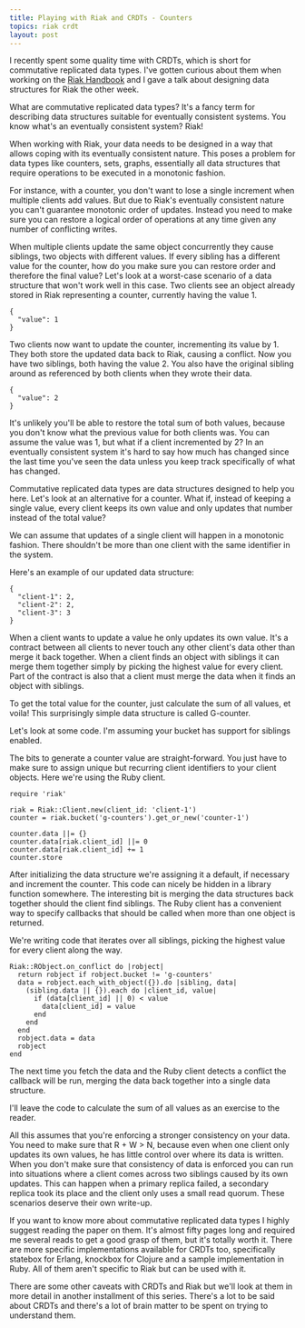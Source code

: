 ```yaml
---
title: Playing with Riak and CRDTs - Counters
topics: riak crdt
layout: post
---
```

I recently spent some quality time with CRDTs, which is short for commutative
replicated data types. I've gotten curious about them when working on the [Riak
Handbook](http://riakhandbook.com) and I gave a talk about designing data
structures for Riak the other week.

What are commutative replicated data types? It's a fancy term for describing
data structures suitable for eventually consistent systems. You know what's an
eventually consistent system? Riak!

When working with Riak, your data needs to be designed in a way that allows
coping with its eventually consistent nature. This poses a problem for data
types like counters, sets, graphs, essentially all data structures that require
operations to be executed in a monotonic fashion.

For instance, with a counter, you don't want to lose a single increment when
multiple clients add values. But due to Riak's eventually consistent nature you
can't guarantee monotonic order of updates. Instead you need to make sure you
can restore a logical order of operations at any time given any number of
conflicting writes.

When multiple clients update the same object concurrently they cause siblings,
two objects with different values. If every sibling has a different value for
the counter, how do you make sure you can restore order and therefore the
final value? Let's look at a worst-case scenario of a data structure that won't
work well in this case. Two clients see an object already stored in Riak
representing a counter, currently having the value 1.

    {
      "value": 1
    }

Two clients now want to update the counter, incrementing its value by 1. They
both store the updated data back to Riak, causing a conflict. Now you have two
siblings, both having the value 2. You also have the original sibling around as
referenced by both clients when they wrote their data.

    {
      "value": 2
    }

It's unlikely you'll be able to restore the total sum of both values, because
you don't know what the previous value for both clients was. You can assume the
value was 1, but what if a client incremented by 2? In an eventually consistent
system it's hard to say how much has changed since the last time you've seen the
data unless you keep track specifically of what has changed.

Commutative replicated data types are data structures designed to help you here.
Let's look at an alternative for a counter. What if, instead of keeping a single
value, every client keeps its own value and only updates that number instead of
the total value?

We can assume that updates of a single client will happen in a monotonic
fashion. There shouldn't be more than one client with the same identifier in the
system.

Here's an example of our updated data structure:

    {
      "client-1": 2,
      "client-2": 2,
      "client-3": 3
    }

When a client wants to update a value he only updates its own value. It's a
contract between all clients to never touch any other client's data other than
merge it back together. When a client finds an object with siblings it can merge
them together simply by picking the highest value for every client. Part of the
contract is also that a client must merge the data when it finds an object with
siblings.

To get the total value for the counter, just calculate the sum of all values, et
voila! This surprisingly simple data structure is called G-counter.

Let's look at some code. I'm assuming your bucket has support for siblings
enabled.

The bits to generate a counter value are straight-forward. You just have to make
sure to assign unique but recurring client identifiers to your client objects.
Here we're using the Ruby client.

    require 'riak'

    riak = Riak::Client.new(client_id: 'client-1')
    counter = riak.bucket('g-counters').get_or_new('counter-1')

    counter.data ||= {}
    counter.data[riak.client_id] ||= 0
    counter.data[riak.client_id] += 1
    counter.store

After initializing the data structure we're assigning it a default, if
necessary and increment the counter. This code can nicely be hidden in a library
function somewhere. The interesting bit is merging the data structures back
together should the client find siblings. The Ruby client has a convenient way
to specify callbacks that should be called when more than one object is
returned.

We're writing code that iterates over all siblings, picking the highest value
for every client along the way.

    Riak::RObject.on_conflict do |robject|
      return robject if robject.bucket != 'g-counters'
      data = robject.each_with_object({}).do |sibling, data|
        (sibling.data || {}).each do |client_id, value|
          if (data[client_id] || 0) < value
            data[client_id] = value
          end
        end
      end
      robject.data = data
      robject
    end

The next time you fetch the data and the Ruby client detects a conflict the
callback will be run, merging the data back together into a single data
structure.

I'll leave the code to calculate the sum of all values as an exercise to the
reader.

All this assumes that you're enforcing a stronger consistency on your data. You
need to make sure that R + W > N, because even when one client only updates its
own values, he has little control over where its data is written. When you don't
make sure that consistency of data is enforced you can run into situations where
a client comes across two siblings caused by its own updates. This can happen
when a primary replica failed, a secondary replica took its place and the client
only uses a small read quorum. These scenarios deserve their own write-up.

If you want to know more about commutative replicated data types I highly
suggest reading the paper on them. It's almost fifty pages long and required me
several reads to get a good grasp of them, but it's totally worth it. There are
more specific implementations available for CRDTs too, specifically statebox for
Erlang, knockbox for Clojure and a sample implementation in Ruby. All of them
aren't specific to Riak but can be used with it.

There are some other caveats with CRDTs and Riak but we'll look at them in more
detail in another installment of this series. There's a lot to be said about
CRDTs and there's a lot of brain matter to be spent on trying to understand
them.
